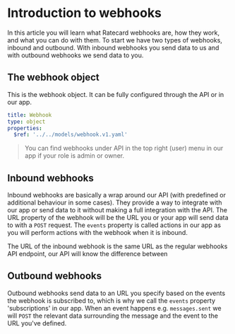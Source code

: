 # Introduction to webhooks
In this article you will learn what Ratecard webhooks are, how they work, and what you can do with them. To start we have two types of webhooks, inbound and outbound. With inbound webhooks you send data to us and with outbound webhooks we send data to you.

## The webhook object
This is the webhook object. It can be fully configured through the API or in our app.

```yaml json_schema
title: Webhook
type: object
properties:
  $ref: '../../models/webhook.v1.yaml'
```

> You can find webhooks under API in the top right (user) menu in our app if your role is admin or owner.

## Inbound webhooks
Inbound webhooks are basically a wrap around our API (with predefined or additional behaviour in some cases). They provide a way to integrate with our app or send data to it without making a full integration with the API. The URL property of the webhook will be the URL you or your app will send data to with a `POST` request. The `events` property is called actions in our app as you will perform actions with the webhook when it is inbound.

The URL of the inbound webhook is the same URL as the regular webhooks API endpoint, our API will know the difference between 

## Outbound webhooks
Outbound webhooks send data to an URL you specify based on the events the webhook is subscribed to, which is why we call the `events` property 'subscriptions' in our app. When an event happens e.g. `messages.sent` we will `POST` the relevant data surrounding the message and the event to the URL you've defined.